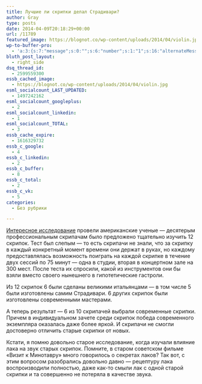 ```yaml
---
title: Лучшие ли скрипки делал Страдивари?
author: Gray
type: posts
date: 2014-04-09T20:18:29+00:00
url: /11789
featured_image: https://blognot.co/wp-content/uploads/2014/04/violin.jpg
wp-to-buffer-pro:
  - 'a:3:{s:7:"message";s:0:"";s:6:"number";s:1:"1";s:16:"alternateMessage";s:0:"";}'
bluth_post_layout:
  - right_side
dsq_thread_id:
  - 2599559300
essb_cached_image:
  - https://blognot.co/wp-content/uploads/2014/04/violin.jpg
esml_socialcount_LAST_UPDATED:
  - 1497242162
esml_socialcount_googleplus:
  - 2
esml_socialcount_linkedin:
  - 1
esml_socialcount_TOTAL:
  - 3
essb_cache_expire:
  - 1616329732
essb_c_google:
  - 4
essb_c_linkedin:
  - 2
essb_c_buffer:
  - 8
essb_c_total:
  - 2
essb_c_vk:
  - 5
categories:
  - Без рубрики

---
```








<a href="http://phys.org/news/2014-04-soloists-violins.html" target="_blank">Интересное исследование</a> провели американские ученые — десятерым профессиональным скрипачам было предложено тщательно изучить 12 скрипок. Тест был слепым — то есть скрипачи не знали, что за скрипку в каждый конкретный момент времени они держат в руках, но каждому предоставлялась возможность поиграть на каждой скрипке в течение двух сессий по 75 минут — одна в студии, вторая в концертном зале на 300 мест. После теста их спросили, какой из инструментов они бы взяли вместо своего нынешнего в гипотетические гастроли.

Из 12 скрипок 6 были сделаны великими итальянцами — в том числе 5 были изготовлены самим Страдивари. 6 других скрипок были изготовлены современными мастерами.

А теперь результат — 6 из 10 скрипачей выбрали современные скрипки. Причем в индивидуальном зачете среди скрипок победа современного экземпляра оказалась даже более яркой. И скрипачи не смогли достоверно отличить старые скрипки от новых.

Кстати, я помню довольно старое исследование, когда изучали влияние лака на звук старых скрипок. Помните, в старом советском фильме &#171;Визит к Минотавру&#187; много говорилось о секретах лаков? Так вот, с этим вопросом разобрались довольно давно — рецептуру лака воспроизводили полностью, даже как-то смыли лак с одной старой скрипки и та совершенно не потеряла в качестве звука.